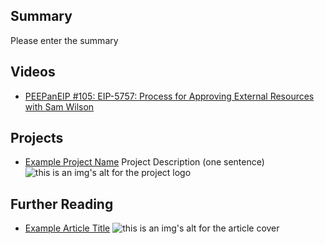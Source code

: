 ## Summary

Please enter the summary

## Videos

- [PEEPanEIP #105: EIP-5757: Process for Approving External Resources with Sam Wilson](https://www.youtube.com/watch?v=3sL2VU2Cqmc&list=PL4cwHXAawZxqu0PKKyMzG_3BJV_xZTi1F&index=9&t=1s)

## Projects

- [Example Project Name](https://xxxx.xxx/xxxxx) Project Description (one sentence) ![this is an img's alt for the project logo](https://xxxx.xxx/project-logo.xxx)

## Further Reading

- [Example Article Title](https://xxxx.xxx/xxxxx) ![this is an img's alt for the article cover](https://xxxx.xxx/article-cover.xxx)
